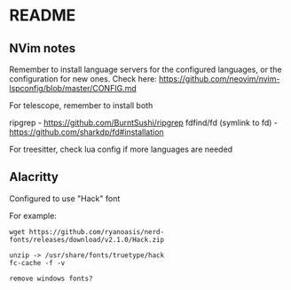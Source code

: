 # README

## NVim notes

Remember to install language servers for the configured languages, or the configuration for new ones. Check here: https://github.com/neovim/nvim-lspconfig/blob/master/CONFIG.md

For telescope, remember to install both 

ripgrep - https://github.com/BurntSushi/ripgrep
fdfind/fd (symlink to fd) - https://github.com/sharkdp/fd#installation

For treesitter, check lua config if more languages are needed

## Alacritty

Configured to use "Hack" font

For example:

``` 
wget https://github.com/ryanoasis/nerd-fonts/releases/download/v2.1.0/Hack.zip

unzip -> /usr/share/fonts/truetype/hack
fc-cache -f -v

remove windows fonts?
```

